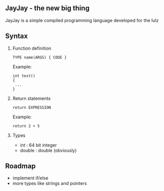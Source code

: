 ## JayJay - the new big thing ##

JayJay is a simple compiled programming language developed for the lulz

## Syntax ##

1. Function definition
   ```
   TYPE name(ARGS) { CODE }
   ```
   Example:
   ```
   int test()
   {
    ...
   }
   ```

2. Return statements
    ```
    return EXPRESSION
    ```
    Example:
    ```
    return 2 + 5
    ```
3. Types
    - int : 64 bit integer
    - double : double (obviously)


## Roadmap ##
- implement if/else
- more types like strings and pointers
